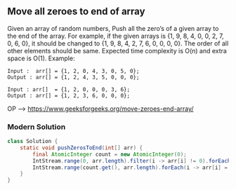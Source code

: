 ## Move all zeroes to end of array
Given an array of random numbers, Push all the zero’s of a given array to the end of the array. For example, if the given arrays is {1, 9, 8, 4, 0, 0, 2, 7, 0, 6, 0}, it should be changed to {1, 9, 8, 4, 2, 7, 6, 0, 0, 0, 0}. The order of all other elements should be same. Expected time complexity is O(n) and extra space is O(1).
Example: 
```
Input :  arr[] = {1, 2, 0, 4, 3, 0, 5, 0};
Output : arr[] = {1, 2, 4, 3, 5, 0, 0, 0};

Input : arr[]  = {1, 2, 0, 0, 0, 3, 6};
Output : arr[] = {1, 2, 3, 6, 0, 0, 0};
```
OP --> https://www.geeksforgeeks.org/move-zeroes-end-array/

### Modern Solution
```java
class Solution {
    static void pushZerosToEnd(int[] arr) {
        final AtomicInteger count = new AtomicInteger(0);  
        IntStream.range(0, arr.length).filter(i -> arr[i] != 0).forEach(i -> arr[count.getAndIncrement()] = arr[i]);
        IntStream.range(count.get(), arr.length).forEach(i -> arr[i] = 0);
    }
}
```